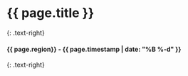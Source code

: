 # {{ page.title }}
{: .text-right}

#### {{ page.region}} - {{ page.timestamp | date: "%B %-d" }} 
{: .text-right}


